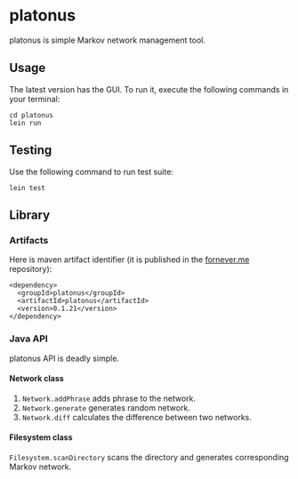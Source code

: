 platonus
========
platonus is simple Markov network management tool.

## Usage

The latest version has the GUI. To run it, execute the following commands in
your terminal:

    cd platonus
    lein run

## Testing

Use the following command to run test suite:

    lein test

## Library

### Artifacts

Here is maven artifact identifier (it is published in the [fornever.me](http://fornever.me:18080/) repository):

    <dependency>
      <groupId>platonus</groupId>
      <artifactId>platonus</artifactId>
      <version>0.1.21</version>
    </dependency>

### Java API

platonus API is deadly simple.

#### Network class

1. `Network.addPhrase` adds phrase to the network.
2. `Network.generate` generates random network.
3. `Network.diff` calculates the difference between two networks.

#### Filesystem class

`Filesystem.scanDirectory` scans the directory and generates corresponding Markov network.
